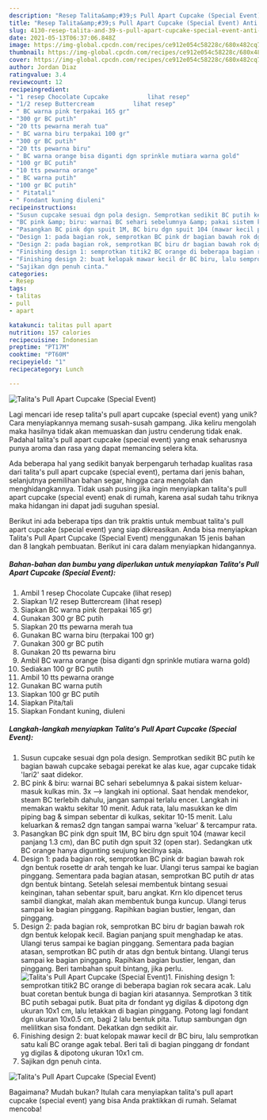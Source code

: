 ```yaml
---
description: "Resep Talita&amp;#39;s Pull Apart Cupcake (Special Event) Anti Gagal"
title: "Resep Talita&amp;#39;s Pull Apart Cupcake (Special Event) Anti Gagal"
slug: 4130-resep-talita-and-39-s-pull-apart-cupcake-special-event-anti-gagal
date: 2021-05-13T06:37:06.848Z
image: https://img-global.cpcdn.com/recipes/ce912e054c58228c/680x482cq70/talitas-pull-apart-cupcake-special-event-foto-resep-utama.jpg
thumbnail: https://img-global.cpcdn.com/recipes/ce912e054c58228c/680x482cq70/talitas-pull-apart-cupcake-special-event-foto-resep-utama.jpg
cover: https://img-global.cpcdn.com/recipes/ce912e054c58228c/680x482cq70/talitas-pull-apart-cupcake-special-event-foto-resep-utama.jpg
author: Jordan Diaz
ratingvalue: 3.4
reviewcount: 12
recipeingredient:
- "1 resep Chocolate Cupcake           lihat resep"
- "1/2 resep Buttercream           lihat resep"
- " BC warna pink terpakai 165 gr"
- "300 gr BC putih"
- "20 tts pewarna merah tua"
- " BC warna biru terpakai 100 gr"
- "300 gr BC putih"
- "20 tts pewarna biru"
- " BC warna orange bisa diganti dgn sprinkle mutiara warna gold"
- "100 gr BC putih"
- "10 tts pewarna orange"
- " BC warna putih"
- "100 gr BC putih"
- " Pitatali"
- " Fondant kuning diuleni"
recipeinstructions:
- "Susun cupcake sesuai dgn pola design. Semprotkan sedikit BC putih ke bagian bawah cupcake sebagai perekat ke alas kue, agar cupcake tidak &#39;lari2&#39; saat didekor."
- "BC pink &amp; biru: warnai BC sehari sebelumnya &amp; pakai sistem keluar-masuk kulkas min. 3x --&gt; langkah ini optional. Saat hendak mendekor, steam BC terlebih dahulu, jangan sampai terlalu encer. Langkah ini memakan waktu sekitar 10 menit. Aduk rata, lalu masukkan ke dlm piping bag &amp; simpan sebentar di kulkas, sekitar 10-15 menit. Lalu keluarkan &amp; remas2 dgn tangan sampai warna &#39;keluar&#39; &amp; tercampur rata."
- "Pasangkan BC pink dgn spuit 1M, BC biru dgn spuit 104 (mawar kecil panjang 1.3 cm), dan BC putih dgn spuit 32 (open star). Sedangkan utk BC orange hanya digunting seujung kecilnya saja."
- "Design 1: pada bagian rok, semprotkan BC pink dr bagian bawah rok dgn bentuk rosette dr arah tengah ke luar. Ulangi terus sampai ke bagian pinggang. Sementara pada bagian atasan, semprotkan BC putih dr atas dgn bentuk bintang. Setelah selesai membentuk bintang sesuai keinginan, tahan sebentar spuit, baru angkat. Krn klo dipencet terus sambil diangkat, malah akan membentuk bunga kuncup. Ulangi terus sampai ke bagian pinggang. Rapihkan bagian bustier, lengan, dan pinggang."
- "Design 2: pada bagian rok, semprotkan BC biru dr bagian bawah rok dgn bentuk kelopak kecil. Bagian panjang spuit menghadap ke atas. Ulangi terus sampai ke bagian pinggang. Sementara pada bagian atasan, semprotkan BC putih dr atas dgn bentuk bintang. Ulangi terus sampai ke bagian pinggang. Rapihkan bagian bustier, lengan, dan pinggang. Beri tambahan spuit bintang, jika perlu."
- "Finishing design 1: semprotkan titik2 BC orange di beberapa bagian rok secara acak. Lalu buat coretan bentuk bunga di bagian kiri atasannya. Semprotkan 3 titik BC putih sebagai putik. Buat pita dr fondant yg digilas &amp; dipotong dgn ukuran 10x1 cm, lalu letakkan di bagian pinggang. Potong lagi fondant dgn ukuran 10x0.5 cm, bagi 2 lalu bentuk pita. Tutup sambungan dgn melilitkan sisa fondant. Dekatkan dgn sedikit air."
- "Finishing design 2: buat kelopak mawar kecil dr BC biru, lalu semprotkan satu kali BC orange agak tebal. Beri tali di bagian pinggang dr fondant yg digilas &amp; dipotong ukuran 10x1 cm."
- "Sajikan dgn penuh cinta."
categories:
- Resep
tags:
- talitas
- pull
- apart

katakunci: talitas pull apart 
nutrition: 157 calories
recipecuisine: Indonesian
preptime: "PT17M"
cooktime: "PT60M"
recipeyield: "1"
recipecategory: Lunch

---
```



![Talita&#39;s Pull Apart Cupcake (Special Event)](https://img-global.cpcdn.com/recipes/ce912e054c58228c/680x482cq70/talitas-pull-apart-cupcake-special-event-foto-resep-utama.jpg)

Lagi mencari ide resep talita&#39;s pull apart cupcake (special event) yang unik? Cara menyiapkannya memang susah-susah gampang. Jika keliru mengolah maka hasilnya tidak akan memuaskan dan justru cenderung tidak enak. Padahal talita&#39;s pull apart cupcake (special event) yang enak seharusnya punya aroma dan rasa yang dapat memancing selera kita.

Ada beberapa hal yang sedikit banyak berpengaruh terhadap kualitas rasa dari talita&#39;s pull apart cupcake (special event), pertama dari jenis bahan, selanjutnya pemilihan bahan segar, hingga cara mengolah dan menghidangkannya. Tidak usah pusing jika ingin menyiapkan talita&#39;s pull apart cupcake (special event) enak di rumah, karena asal sudah tahu triknya maka hidangan ini dapat jadi suguhan spesial.




Berikut ini ada beberapa tips dan trik praktis untuk membuat talita&#39;s pull apart cupcake (special event) yang siap dikreasikan. Anda bisa menyiapkan Talita&#39;s Pull Apart Cupcake (Special Event) menggunakan 15 jenis bahan dan 8 langkah pembuatan. Berikut ini cara dalam menyiapkan hidangannya.

<!--inarticleads1-->

##### Bahan-bahan dan bumbu yang diperlukan untuk menyiapkan Talita&#39;s Pull Apart Cupcake (Special Event):

1. Ambil 1 resep Chocolate Cupcake           (lihat resep)
1. Siapkan 1/2 resep Buttercream           (lihat resep)
1. Siapkan  BC warna pink (terpakai 165 gr)
1. Gunakan 300 gr BC putih
1. Siapkan 20 tts pewarna merah tua
1. Gunakan  BC warna biru (terpakai 100 gr)
1. Gunakan 300 gr BC putih
1. Gunakan 20 tts pewarna biru
1. Ambil  BC warna orange (bisa diganti dgn sprinkle mutiara warna gold)
1. Sediakan 100 gr BC putih
1. Ambil 10 tts pewarna orange
1. Gunakan  BC warna putih
1. Siapkan 100 gr BC putih
1. Siapkan  Pita/tali
1. Siapkan  Fondant kuning, diuleni




<!--inarticleads2-->

##### Langkah-langkah menyiapkan Talita&#39;s Pull Apart Cupcake (Special Event):

1. Susun cupcake sesuai dgn pola design. Semprotkan sedikit BC putih ke bagian bawah cupcake sebagai perekat ke alas kue, agar cupcake tidak &#39;lari2&#39; saat didekor.
1. BC pink &amp; biru: warnai BC sehari sebelumnya &amp; pakai sistem keluar-masuk kulkas min. 3x --&gt; langkah ini optional. Saat hendak mendekor, steam BC terlebih dahulu, jangan sampai terlalu encer. Langkah ini memakan waktu sekitar 10 menit. Aduk rata, lalu masukkan ke dlm piping bag &amp; simpan sebentar di kulkas, sekitar 10-15 menit. Lalu keluarkan &amp; remas2 dgn tangan sampai warna &#39;keluar&#39; &amp; tercampur rata.
1. Pasangkan BC pink dgn spuit 1M, BC biru dgn spuit 104 (mawar kecil panjang 1.3 cm), dan BC putih dgn spuit 32 (open star). Sedangkan utk BC orange hanya digunting seujung kecilnya saja.
1. Design 1: pada bagian rok, semprotkan BC pink dr bagian bawah rok dgn bentuk rosette dr arah tengah ke luar. Ulangi terus sampai ke bagian pinggang. Sementara pada bagian atasan, semprotkan BC putih dr atas dgn bentuk bintang. Setelah selesai membentuk bintang sesuai keinginan, tahan sebentar spuit, baru angkat. Krn klo dipencet terus sambil diangkat, malah akan membentuk bunga kuncup. Ulangi terus sampai ke bagian pinggang. Rapihkan bagian bustier, lengan, dan pinggang.
1. Design 2: pada bagian rok, semprotkan BC biru dr bagian bawah rok dgn bentuk kelopak kecil. Bagian panjang spuit menghadap ke atas. Ulangi terus sampai ke bagian pinggang. Sementara pada bagian atasan, semprotkan BC putih dr atas dgn bentuk bintang. Ulangi terus sampai ke bagian pinggang. Rapihkan bagian bustier, lengan, dan pinggang. Beri tambahan spuit bintang, jika perlu.
<img src="//assets-global.cpcdn.com/assets/icons/button_play-2c75c40dde080a61004c1f40b05d8f140eaff45d7e9e6481dc71c63d2e7c4909.png" alt="Talita&#39;s Pull Apart Cupcake (Special Event)">1. Finishing design 1: semprotkan titik2 BC orange di beberapa bagian rok secara acak. Lalu buat coretan bentuk bunga di bagian kiri atasannya. Semprotkan 3 titik BC putih sebagai putik. Buat pita dr fondant yg digilas &amp; dipotong dgn ukuran 10x1 cm, lalu letakkan di bagian pinggang. Potong lagi fondant dgn ukuran 10x0.5 cm, bagi 2 lalu bentuk pita. Tutup sambungan dgn melilitkan sisa fondant. Dekatkan dgn sedikit air.
1. Finishing design 2: buat kelopak mawar kecil dr BC biru, lalu semprotkan satu kali BC orange agak tebal. Beri tali di bagian pinggang dr fondant yg digilas &amp; dipotong ukuran 10x1 cm.
1. Sajikan dgn penuh cinta.
<img src="//assets-global.cpcdn.com/assets/icons/button_play-2c75c40dde080a61004c1f40b05d8f140eaff45d7e9e6481dc71c63d2e7c4909.png" alt="Talita&#39;s Pull Apart Cupcake (Special Event)">



Bagaimana? Mudah bukan? Itulah cara menyiapkan talita&#39;s pull apart cupcake (special event) yang bisa Anda praktikkan di rumah. Selamat mencoba!
